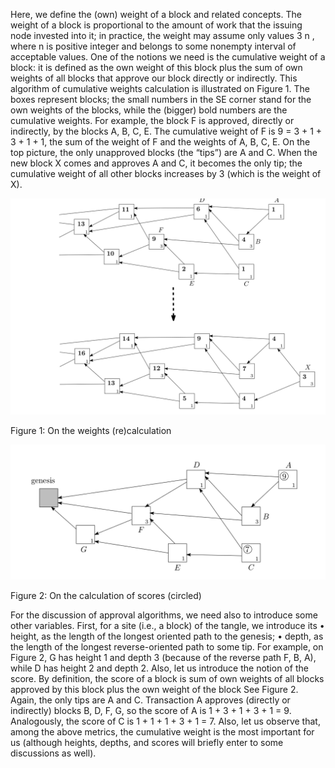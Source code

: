 
Here, we define the (own) weight of a block and related concepts. The weight
of a block is proportional to the amount of work that the issuing node invested
into it; in practice, the weight may assume only values 3 n , where n is positive integer
and belongs to some nonempty interval of acceptable values.
One of the notions we need is the cumulative weight of a block: it is defined
as the own weight of this block plus the sum of own weights of all blocks
that approve our block directly or indirectly. This algorithm of cumulative
weights calculation is illustrated on Figure 1. The boxes represent blocks; the
small numbers in the SE corner stand for the own weights of the blocks, while
the (bigger) bold numbers are the cumulative weights. For example, the block F
is approved, directly or indirectly, by the blocks A, B, C, E. The cumulative
weight of F is 9 = 3 + 1 + 3 + 1 + 1, the sum of the weight of F and the weights of
A, B, C, E.
On the top picture, the only unapproved blocks (the “tips”) are A and C.
When the new block X comes and approves A and C, it becomes the only tip;
the cumulative weight of all other blocks increases by 3 (which is the weight
of X).

<img src="weightchange.png" alt> 

Figure 1: On the weights (re)calculation

<img src="weigths.png" alt> 
 
Figure 2: On the calculation of scores (circled)

For the discussion of approval algorithms, we need also to introduce some other
variables. First, for a site (i.e., a block) of the tangle, we introduce its
• height, as the length of the longest oriented path to the genesis;
• depth, as the length of the longest reverse-oriented path to some tip.
For example, on Figure 2, G has height 1 and depth 3 (because of the reverse path
F, B, A), while D has height 2 and depth 2. Also, let us introduce the notion of the
score. By definition, the score of a block is sum of own weights of all blocks
approved by this block plus the own weight of the block See Figure 2.
Again, the only tips are A and C. Transaction A approves (directly or indirectly)
blocks B, D, F, G, so the score of A is 1 + 3 + 1 + 3 + 1 = 9. Analogously, the
score of C is 1 + 1 + 1 + 3 + 1 = 7.
Also, let us observe that, among the above metrics, the cumulative weight is the
most important for us (although heights, depths, and scores will briefly enter to some
discussions as well).


